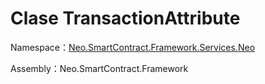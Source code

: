 # Clase TransactionAttribute

Namespace：[Neo.SmartContract.Framework.Services.Neo](../AntShares.md)

Assembly：Neo.SmartContract.Framework

